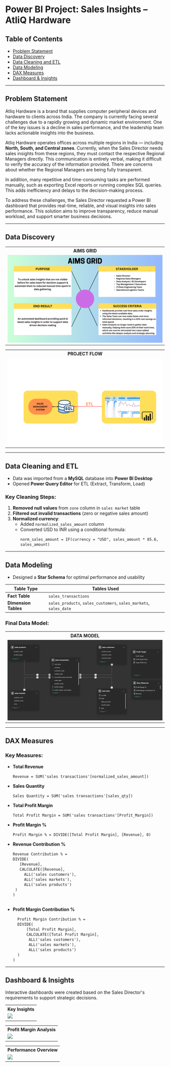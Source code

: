 # Power BI Project: Sales Insights – AtliQ Hardware


## Table of Contents
- [Problem Statement](#problem-statement)
- [Data Discovery](#data-discovery)
- [Data Cleaning and ETL](#data-cleaning-and-etl)
- [Data Modeling](#data-modeling)
- [DAX Measures](#dax-measures)
- [Dashboard & Insights](#dashboard--insights)

---

## Problem Statement

Atliq Hardware is a brand that supplies computer peripheral devices and hardware to clients across India. The company is currently facing several challenges due to a rapidly growing and dynamic market environment. One of the key issues is a decline in sales performance, and the leadership team lacks actionable insights into the business.

Atliq Hardware operates offices across multiple regions in India — including **North, South, and Central zones**. Currently, when the Sales Director needs sales insights from these regions, they must contact the respective Regional Managers directly. This communication is entirely verbal, making it difficult to verify the accuracy of the information provided. There are concerns about whether the Regional Managers are being fully transparent.

In addition, many repetitive and time-consuming tasks are performed manually, such as exporting Excel reports or running complex SQL queries. This adds inefficiency and delays to the decision-making process.

To address these challenges, the Sales Director requested a Power BI dashboard that provides real-time, reliable, and visual insights into sales performance. This solution aims to improve transparency, reduce manual workload, and support smarter business decisions.

---

## Data Discovery

<table>
  <tr>
    <th> AIMS GRID</th>
  </tr>
  <tr>
    <td>
      <img src="https://github.com/geeklakshya/project-img/blob/fdc7f3117e18df8962228186077e8a96831416f0/AIMS%20GRID.png" width="100%">
    </td>
  </tr>
</table>


<table>
  <tr>
    <th> PROJECT FLOW</th>
  </tr>
  <tr>
    <td>
      <img src="https://github.com/geeklakshya/project-img/blob/a843fd0137c9daf3fd55da71dc8cfa289b6163ad/project%20flow.png" width="100%">
    </td>
  </tr>
</table>


---

## Data Cleaning and ETL

- Data was imported from a **MySQL** database into **Power BI Desktop**
- Opened **Power Query Editor** for ETL (Extract, Transform, Load)

### Key Cleaning Steps:

1. **Removed null values** from `zone` column in `sales market` table  
2. **Filtered out invalid transactions** (zero or negative sales amount)  
3. **Normalized currency**:  
   - Added `normalized_sales_amount` column  
   - Converted USD to INR using a conditional formula:  
     ```DAX
     norm_sales_amount = IF(currency = "USD", sales_amount * 85.6, sales_amount)
     ```

---

## Data Modeling

- Designed a **Star Schema** for optimal performance and usability

| Table Type     | Tables Used |
|----------------|-------------|
| **Fact Table** | `sales_transactions` |
| **Dimension Tables** | `sales_products`, `sales_customers`, `sales_markets`, `sales_date` |

### Final Data Model:

<table>
  <tr>
    <th> DATA MODEL</th>
  </tr>
  <tr>
    <td>
      <img src="https://github.com/geeklakshya/project-img/blob/87698790daa2f67981de27c63b1d7bee953b6d3b/data%20model.png" width="100%">
    </td>
  </tr>
</table>

---

## DAX Measures

### Key Measures:

- **Total Revenue**
  ```DAX
  Revenue = SUM('sales transactions'[normalized_sales_amount])

- **Sales Quantity**
  ```DAX
  Sales Quantity = SUM('sales transactions'[sales_qty])

- **Total Profit Margin**
  ```DAX
  Total Profit Margin = SUM('sales transactions'[Profit_Margin])

- **Profit Margin %**
  ```DAX
  Profit Margin % = DIVIDE([Total Profit Margin], [Revenue], 0)

- **Revenue Contribution %**
   ```DAX
   Revenue Contribution % = 
   DIVIDE(
      [Revenue],
      CALCULATE([Revenue], 
        ALL('sales customers'),
        ALL('sales markets'),
        ALL('sales products')
    )
  )


- **Profit Margin Contribution %**
  ```DAX
    Profit Margin Contribution % = 
    DIVIDE(
        [Total Profit Margin],
        CALCULATE([Total Profit Margin], 
         ALL('sales customers'),
         ALL('sales markets'),
         ALL('sales products')
    )
  )

---
## Dashboard & Insights

Interactive dashboards were created based on the Sales Director's requirements to support strategic decisions.

<table>
  <tr>
    <th> Key Insights</th>
  </tr>
  <tr>
    <td>
      <img src="https://github.com/geeklakshya/project-img/blob/6c338d808bd8a0a6029c85ffd98910777f9631ea/key%20insights.gif" width="100%">
    </td>
  </tr>
</table>

<table>
  <tr>
    <th> Profit Margin Analysis</th>
  </tr>
  <tr>
    <td>
      <img src="https://github.com/geeklakshya/project-img/blob/5974d5189ded5e9b924bbd61b562e6f62dbb6d4a/profit%20margin%20analysis.gif" width="100%">
    </td>
  </tr>
</table>

<table>
  <tr>
    <th> Performance Overview</th>
  </tr>
  <tr>
    <td>
      <img src="https://github.com/geeklakshya/project-img/blob/e7983f6356fc7934e43e33441c8ab278f31b111e/Performance%20Insights.gif" width="100%">
    </td>
  </tr>
</table>


